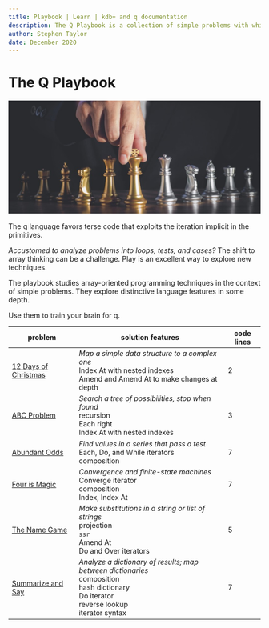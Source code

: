 ```yaml
---
title: Playbook | Learn | kdb+ and q documentation
description: The Q Playbook is a collection of simple problems with which to study features of the q language
author: Stephen Taylor
date: December 2020
---
```

# The Q Playbook

![Play chess](../../img/alamy/2C9PF21.jpg)

The q language favors terse code that exploits the iteration implicit in the primitives. 

_Accustomed to analyze problems into loops, tests, and cases?_
The shift to array thinking can be a challenge. 
Play is an excellent way to explore new techniques. 

The playbook studies array-oriented programming techniques in the context of simple problems.
They explore distinctive language features in some depth.

Use them to train your brain for q. 

problem | solution features | code lines
--------|-------------------|-----------
[12 Days of Christmas](xmas-days.md) | _Map a simple data structure to a complex one_<br>Index At with nested indexes<br>Amend and Amend At to make changes at depth | 2
[ABC Problem](abc-problem.md) | _Search a tree of possibilities, stop when found_<br>recursion<br>Each right<br>Index At with nested indexes | 3
[Abundant Odds](abundant-odds.md) | _Find values in a series that pass a test_<br>Each, Do, and While iterators<br>composition | 7
[Four is Magic](four-magic.md) | _Convergence and finite-state machines_<br>Converge iterator<br>composition<br>Index, Index At | 7
[The Name Game](name-game.md) | _Make substitutions in a string or list of strings_<br>projection<br>`ssr`<br>Amend At<br>Do and Over iterators | 5
[Summarize and Say](sum-say.md) | _Analyze a dictionary of results; map between dictionaries_<br>composition<br>hash dictionary<br>Do iterator<br>reverse lookup<br>iterator syntax | 7